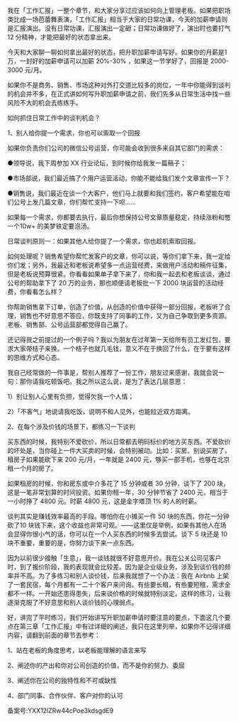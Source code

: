 我在「工作汇报」一整个章节，和大家分享过应该如何向上管理老板。如果把职场类比成一场芭蕾舞表演，「工作汇报」相当于大家的日常功课，今天的加薪申请则是汇报演出。没有日常功课，汇报演出一定砸；日常功课做好了，演出时也要打气 12 分精神，才能把最好的状态拿出来。

今天和大家聊一聊如何拿出最好的状态，把升职加薪申请写好。如果你的月薪是1万，一封好的加薪申请可以加薪 20\%-30\% ，如果这一节学好了，回报是 2000-3000 元/月。

如果你不是商务、销售、市场这种对外打交道比较多的岗位，一年中你能得到谈判的机会并不多，在正式讲如何写升职加薪申请之前，我们先多从日常生活中找一些风险不大的机会去练练手。

如何抓住日常工作中的谈判机会？

1、别人给你提一个需求，你也可以索取一个回报

如果你负责你们公司的微信公号运营，你可能会收到很多来自其它部门的需求：

●领导说，我下周参加 XX 行业论坛，到时候你给我发一篇稿子；

●市场部说，我们最近搞了个用户运营活动，你能不能给我们发个文章宣传一下？

●销售说，我们最近在谈一个大客户，他们马上就要和我们签约，客户希望能在咱们公号上发几篇文章，你们帮忙支持一下呗……

如果每一个需求，你都要去执行，最后你想保持公号文章质量稳定，持续涨粉和憋一个10w+ 的美梦铁定要泡汤。

日常谈判原则一：如果其他人给你提了一个需求，你也趁机索取回报。

如何处理呢？销售希望你帮忙发客户的文章，你可以说，等你们拿下来，我一定给你们发；另外，我最近和老板说希望多一点运营经费，来做用户活动和稿件征集，但是老板说预算很紧。你看看如果单子拿下来了，你和我一起去和老板谈谈，通过公号的帮助拿下了 20 万的业务，那也顺便请老板批一下 2000 块运营的活动经费，你看看怎么样？

你帮助销售拿下订单，创造了价值，从创造的价值中获得一部分回报，老板听了合理，销售也不好意思不答应，你既支持了同事的工作，又为自己争取到更多资源。老板、销售部、公号运营部都觉得自己赢了。

还记得我之前提过的一个例子吗？我以为朋友在过年第一天给所有员工发红包，要求大家带桔子来换。一个桔子也就几毛钱，意义不在于换回了什么，在于要有这样的思维方式和心态。

我自己经常做的一件事是，帮别人推荐了一份工作，朋友过来感谢，我就会说一句：那你请我吃顿饭吧。我之所以这么说，是为了表达几层意思：

1）别让别人心里有负担，觉得欠我一个人情；

2）「不客气」地说请我吃饭，说明不和人见外，也能拉近双方距离。

2、在每个涉及价钱的场景下，都练习一下谈判

买东西的时候，我特别不爱砍价，所以日常都去明码标价的地方买东西。不爱砍价的坏处是，当你碰上一件大买卖的时候，会特别被动。比如：买房。别说买房了，租房子如果能砍下来 200 元/月，一年就是 2400 元，够买一部手机，也够在北京租一个月的房了。

如果租房的时候，你和房东或中介多花了 15 分钟或者 30 分钟，谈下了 200 块，这是一笔非常划算的时间投资。如果你租一年，30 分钟节省了 2400 元，相当于一小时挣了 4800 元。时薪 4800 元，这是金字塔顶 1\% 的人的时薪。

谈判其实是赚钱效率最高的手段。哪怕你在小摊买一件 50 块的东西，你花一分钟砍了10 块钱下来，这个收益也非常可观。——这里仅是举例，如果有其他人在场会显得你很小气的话，你可以在一个人买东西的时候多去尝试。谈下 5 块还是 10 块不重要，重要的是，你努力谈下来一点东西。

因为以前很少接触「生意」，我一谈钱就很不好意思开价。我在公关公司见客户时，到了报价阶段，我的表现就会比较差。因为是企业级业务，涉及到谈价钱的频率并不高。为了多练习和别人谈价钱，后来我就想了一个办法：我在 Airbnb 上架了一套民宿，每个月都有一二十个客户来问询。有些要长租，有些要短租，需求全都不一样。一开始还患得患失，后来谈价格的时候就特别淡定。这样的练习，让我逐渐克服了不好意思和别人谈价钱的心理弱点。

好，讲完了平时练习，我们开始讲写升职加薪申请时要注意的要点，下面这几个要点在第三章「工作汇报」中有过详细的阐述，我只在这里列举，如果你不记得详细内容，请翻到前面的章节去参考：

1、站在老板的角度思考，以老板能理解的语言来写

2、阐述你的产出和你对公司创造的价值，而不是你的努力、委屈

3、阐述你在公司的独特性和不可或缺性

4、部门同事、合作伙伴、客户对你的认可

备案号:YXX12lZRw44cPoe3kdsgdE9